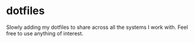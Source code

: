 # dotfiles
Slowly adding my dotfiles to share across all the systems I work with. Feel free to use anything of interest.
